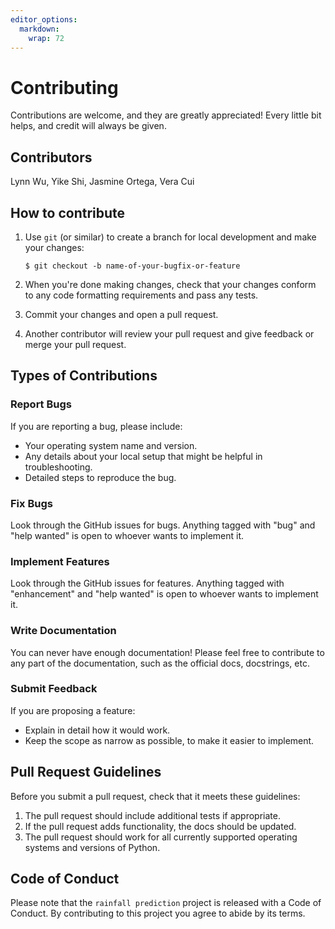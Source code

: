 ```yaml
---
editor_options: 
  markdown: 
    wrap: 72
---
```


# Contributing

Contributions are welcome, and they are greatly appreciated! Every
little bit helps, and credit will always be given.

## Contributors

Lynn Wu, Yike Shi, Jasmine Ortega, Vera Cui

## How to contribute

1.  Use `git` (or similar) to create a branch for local development and
    make your changes:

    ``` console
    $ git checkout -b name-of-your-bugfix-or-feature
    ```

2.  When you're done making changes, check that your changes conform to
    any code formatting requirements and pass any tests.

3.  Commit your changes and open a pull request.

4.  Another contributor will review your pull request and give feedback
    or merge your pull request.

## Types of Contributions

### Report Bugs

If you are reporting a bug, please include:

-   Your operating system name and version.
-   Any details about your local setup that might be helpful in
    troubleshooting.
-   Detailed steps to reproduce the bug.

### Fix Bugs

Look through the GitHub issues for bugs. Anything tagged with "bug" and
"help wanted" is open to whoever wants to implement it.

### Implement Features

Look through the GitHub issues for features. Anything tagged with
"enhancement" and "help wanted" is open to whoever wants to implement
it.

### Write Documentation

You can never have enough documentation! Please feel free to contribute
to any part of the documentation, such as the official docs, docstrings,
etc.

### Submit Feedback

If you are proposing a feature:

-   Explain in detail how it would work.
-   Keep the scope as narrow as possible, to make it easier to
    implement.

## Pull Request Guidelines

Before you submit a pull request, check that it meets these guidelines:

1.  The pull request should include additional tests if appropriate.
2.  If the pull request adds functionality, the docs should be updated.
3.  The pull request should work for all currently supported operating
    systems and versions of Python.

## Code of Conduct

Please note that the `rainfall prediction` project is released with a
Code of Conduct. By contributing to this project you agree to abide by
its terms.

